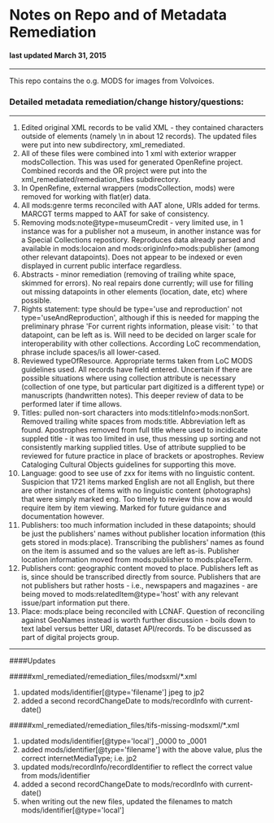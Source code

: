 # Notes on Repo and of Metadata Remediation
#### last updated March 31, 2015

---

This repo contains the o.g. MODS for images from Volvoices.

### Detailed metadata remediation/change history/questions:

---

1. Edited original XML records to be valid XML - they contained characters outside of elements (namely \n in about 12 records). The updated files were put into new subdirectory, xml_remediated. 
2. All of these files were combined into 1 xml with exterior wrapper modsCollection. This was used for generated OpenRefine project. Combined records and the OR project were put into the xml_remediated/remediation_files subdirectory.
3. In OpenRefine, external wrappers (modsCollection, mods) were removed for working with flat(er) data. 
4. All mods:genre terms reconciled with AAT alone, URIs added for terms. MARCGT terms mapped to AAT for sake of consistency.
5. Removing mods:note@type=museumCredit - very limited use, in 1 instance was for a publisher not a museum, in another instance was for a Special Collections repostiory. Reproduces data already parsed and available in mods:locaion and mods:originInfo>mods:publisher (among other relevant datapoints). Does not appear to be indexed or even displayed in current public interface regardless.
6. Abstracts - minor remediation (removing of trailing white space, skimmed for errors). No real repairs done currently; will use for filling out missing datapoints in other elements (location, date, etc) where possible.
7. Rights statement: type should be type='use and reproduction' not type='useAndReproduction', although if this is needed for mapping the preliminary phrase 'For current rights information, please visit: ' to that datapoint, can be left as is. Will need to be decided on larger scale for interoperability with other collections. According LoC recommendation, phrase include spaces/is all lower-cased.
8. Reviewed typeOfResource. Appropriate terms taken from LoC MODS guidelines used. All records have field entered. Uncertain if there are possible situations where using collection attribute is necessary (collection of one type, but particular part digitized is a different type) or manuscripts (handwritten notes). This deeper review of data to be performed later if time allows.
9. Titles: pulled non-sort characters into mods:titleInfo>mods:nonSort. Removed trailing white spaces from mods:title. Abbreviation left as found. Apostrophes removed from full title where used to incidicate suppled title - it was too limited in use, thus messing up sorting and not consistently marking supplied titles. Use of attribute supplied to be reviewed for future practice in place of brackets or apostrophes. Review Cataloging Cultural Objects guidelines for supporting this move.
10. Language: good to see use of zxx for items with no linguistic content. Suspicion that 1721 items marked English are not all English, but there are other instances of items with no linguistic content (photographs) that were simply marked eng. Too timely to review this now as would require item by item viewing. Marked for future guidance and documentation however.
11. Publishers: too much information included in these datapoints; should be just the publishers' names without publisher location information (this gets stored in mods:place). Transcribing the publishers' names as found on the item is assumed and so the values are left as-is. Publisher location information moved from mods:publisher to mods:placeTerm.
12. Publishers cont: geographic content moved to place. Publishers left as is, since should be transcribed directly from source. Publishers that are not publishers but rather hosts - i.e., newspapers and magazines - are being moved to mods:relatedItem@type='host' with any relevant issue/part information put there.
13. Place: mods:place being reconciled with LCNAF. Question of reconciling against GeoNames instead is worth further discussion - boils down to text label versus better URI, dataset API/records. To be discussed as part of digital projects group. 

---
####Updates

#####xml_remediated/remediation_files/modsxml/*.xml
1. updated mods/identifier[@type='filename'] jpeg to jp2
2. added a second recordChangeDate to mods/recordInfo with current-date()

#####xml_remediated/remediation_files/tifs-missing-modsxml/*.xml
1. updated mods/identifier[@type='local'] _0000 to _0001
2. added mods/identifier[@type='filename'] with the above value, plus the correct internetMediaType; i.e. jp2
3. updated mods/recordInfo/recordIdentifier to reflect the correct value from mods/identifier
4. added a second recordChangeDate to mods/recordInfo with current-date()
5. when writing out the new files, updated the filenames to match mods/identifier[@type='local']

